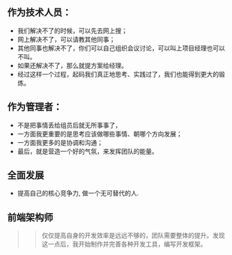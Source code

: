 ## 作为技术人员：
- 我们解决不了的时候，可以先去网上搜；
- 网上解决不了，可以请教其他同事；
- 其他同事也解决不了，你们可以自己组织会议讨论，可以叫上项目经理也可以不叫。
- 如果还解决不了，那么就提方案给经理。
- 经过这样一个过程，起码我们真正地思考、实践过了，我们也能得到更大的锻炼。

## 作为管理者：
- 不是把事情丢给组员后就无所事事了，
- 一方面我更重要的是思考应该做哪些事情、朝哪个方向发展；
- 一方面我更多的是协调和沟通；
- 最后，就是营造一个好的气氛，来发挥团队的能量。

## 全面发展
- 提高自己的核心竞争力, 做一个无可替代的人.

## 前端架构师
>> 仅仅提高自身的开发效率是远远不够的，团队需要整体的提升。发现这一点后，我开始制作并完善各种开发工具，编写开发框架。
